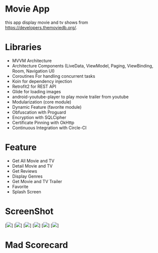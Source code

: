 # Movie App

this app display movie and tv shows from https://developers.themoviedb.org/.

# Libraries
* MVVM Architecture 
* Architecture Components (LiveData, ViewModel, Paging, ViewBinding, Room, Navigation UI)
* Coroutines For handling concurrent tasks
* Koin for dependency injection 
* Retrofit2 for REST API
* Glide for loading images
* android-youtube-player to play movie trailer from youtube
* Modularization (core module)
* Dynamic Feature (favorite module)
* Obfuscation with Proguard
* Encryption with SQLCipher
* Certificate Pinning with OkHttp
* Continuous Integration with Circle-CI

# Feature
* Get All Movie and TV
* Detail Movie and TV
* Get Reviews
* Display Genres
* Get Movie and TV Trailer
* Favorite
* Splash Screen

# ScreenShot
[<img src="https://github.com/hadiselamethariyanto/Movie-App/blob/master/screenshot/1.png"></img>]
[<img src="https://github.com/hadiselamethariyanto/Movie-App/blob/master/screenshot/2.png"></img>]
[<img src="https://github.com/hadiselamethariyanto/Movie-App/blob/master/screenshot/3.png"></img>]
[<img src="https://github.com/hadiselamethariyanto/Movie-App/blob/master/screenshot/4.png"></img>]
[<img src="https://github.com/hadiselamethariyanto/Movie-App/blob/master/screenshot/5.png"></img>]
[<img src="https://github.com/hadiselamethariyanto/Movie-App/blob/master/screenshot/6.png"></img>]

# Mad Scorecard
